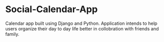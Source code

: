 # Social-Calendar-App

Calendar app built using Django and Python.
Application intends to help users organize their day to day life better in collobration with friends and family.
